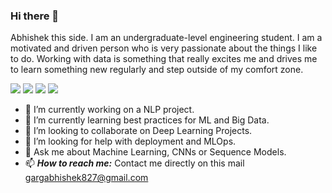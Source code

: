 ### Hi there 👋
Abhishek this side. I am an undergraduate-level engineering student. I am a motivated and driven person who is very passionate about the things I like to do. Working with data is something that really excites me and drives me to learn something new regularly and step outside of my comfort zone.


[<img src="https://img.shields.io/badge/LinkedIn-0077B5?style=for-the-badge&logo=linkedin&logoColor=white"/>](https://www.linkedin.com/in/abhi252/)
[<img src="https://img.shields.io/badge/Kaggle-20BEFF?style=for-the-badge&logo=Kaggle&logoColor=white"/>](https://www.kaggle.com/abhishek252)
[<img src="https://img.shields.io/badge/GitHub-100000?style=for-the-badge&logo=github&logoColor=white"/>](https://github.com/abhishek-252)
<img src="https://img.shields.io/badge/Gmail-D14836?style=for-the-badge&logo=gmail&logoColor=white"/>

- 🔭 I’m currently working on a NLP project.
- 🌱 I’m currently learning best practices for ML and Big Data.
- 👯 I’m looking to collaborate on Deep Learning Projects.
- 🤔 I’m looking for help with deployment and MLOps.
- 💬 Ask me about Machine Learning, CNNs or Sequence Models.
- 📫 **_How to reach me:_** Contact me directly on this mail gargabhishek827@gmail.com 
